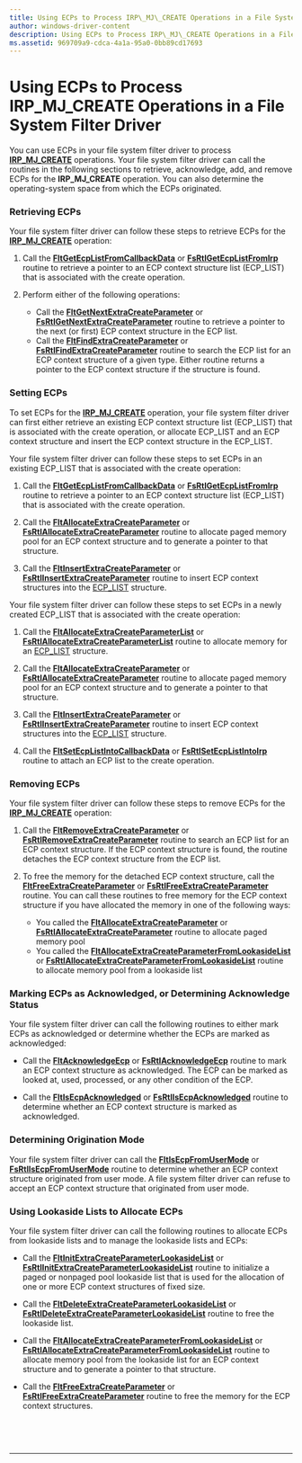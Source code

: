 ```yaml
---
title: Using ECPs to Process IRP\_MJ\_CREATE Operations in a File System Filter Driver
author: windows-driver-content
description: Using ECPs to Process IRP\_MJ\_CREATE Operations in a File System Filter Driver
ms.assetid: 969709a9-cdca-4a1a-95a0-0bb89cd17693
---
```


# Using ECPs to Process IRP\_MJ\_CREATE Operations in a File System Filter Driver


You can use ECPs in your file system filter driver to process [**IRP\_MJ\_CREATE**](https://msdn.microsoft.com/library/windows/hardware/ff548630) operations. Your file system filter driver can call the routines in the following sections to retrieve, acknowledge, add, and remove ECPs for the **IRP\_MJ\_CREATE** operation. You can also determine the operating-system space from which the ECPs originated.

### <span id="Retrieving_ECPs"></span><span id="retrieving_ecps"></span><span id="RETRIEVING_ECPS"></span>Retrieving ECPs

Your file system filter driver can follow these steps to retrieve ECPs for the [**IRP\_MJ\_CREATE**](https://msdn.microsoft.com/library/windows/hardware/ff548630) operation:

1.  Call the [**FltGetEcpListFromCallbackData**](https://msdn.microsoft.com/library/windows/hardware/ff543016) or [**FsRtlGetEcpListFromIrp**](https://msdn.microsoft.com/library/windows/hardware/ff546015) routine to retrieve a pointer to an ECP context structure list (ECP\_LIST) that is associated with the create operation.

2.  Perform either of the following operations:
    -   Call the [**FltGetNextExtraCreateParameter**](https://msdn.microsoft.com/library/windows/hardware/ff543104) or [**FsRtlGetNextExtraCreateParameter**](https://msdn.microsoft.com/library/windows/hardware/ff546028) routine to retrieve a pointer to the next (or first) ECP context structure in the ECP list.
    -   Call the [**FltFindExtraCreateParameter**](https://msdn.microsoft.com/library/windows/hardware/ff542094) or [**FsRtlFindExtraCreateParameter**](https://msdn.microsoft.com/library/windows/hardware/ff545968) routine to search the ECP list for an ECP context structure of a given type. Either routine returns a pointer to the ECP context structure if the structure is found.

### <span id="Setting_ECPs"></span><span id="setting_ecps"></span><span id="SETTING_ECPS"></span>Setting ECPs

To set ECPs for the [**IRP\_MJ\_CREATE**](https://msdn.microsoft.com/library/windows/hardware/ff548630) operation, your file system filter driver can first either retrieve an existing ECP context structure list (ECP\_LIST) that is associated with the create operation, or allocate ECP\_LIST and an ECP context structure and insert the ECP context structure in the ECP\_LIST.

Your file system filter driver can follow these steps to set ECPs in an existing ECP\_LIST that is associated with the create operation:

1.  Call the [**FltGetEcpListFromCallbackData**](https://msdn.microsoft.com/library/windows/hardware/ff543016) or [**FsRtlGetEcpListFromIrp**](https://msdn.microsoft.com/library/windows/hardware/ff546015) routine to retrieve a pointer to an ECP context structure list (ECP\_LIST) that is associated with the create operation.

2.  Call the [**FltAllocateExtraCreateParameter**](https://msdn.microsoft.com/library/windows/hardware/ff541728) or [**FsRtlAllocateExtraCreateParameter**](https://msdn.microsoft.com/library/windows/hardware/ff545609) routine to allocate paged memory pool for an ECP context structure and to generate a pointer to that structure.

3.  Call the [**FltInsertExtraCreateParameter**](https://msdn.microsoft.com/library/windows/hardware/ff543305) or [**FsRtlInsertExtraCreateParameter**](https://msdn.microsoft.com/library/windows/hardware/ff546179) routine to insert ECP context structures into the [ECP\_LIST](https://msdn.microsoft.com/library/windows/hardware/ff540148) structure.

Your file system filter driver can follow these steps to set ECPs in a newly created ECP\_LIST that is associated with the create operation:

1.  Call the [**FltAllocateExtraCreateParameterList**](https://msdn.microsoft.com/library/windows/hardware/ff541741) or [**FsRtlAllocateExtraCreateParameterList**](https://msdn.microsoft.com/library/windows/hardware/ff545632) routine to allocate memory for an [ECP\_LIST](https://msdn.microsoft.com/library/windows/hardware/ff540148) structure.

2.  Call the [**FltAllocateExtraCreateParameter**](https://msdn.microsoft.com/library/windows/hardware/ff541728) or [**FsRtlAllocateExtraCreateParameter**](https://msdn.microsoft.com/library/windows/hardware/ff545609) routine to allocate paged memory pool for an ECP context structure and to generate a pointer to that structure.

3.  Call the [**FltInsertExtraCreateParameter**](https://msdn.microsoft.com/library/windows/hardware/ff543305) or [**FsRtlInsertExtraCreateParameter**](https://msdn.microsoft.com/library/windows/hardware/ff546179) routine to insert ECP context structures into the [ECP\_LIST](https://msdn.microsoft.com/library/windows/hardware/ff540148) structure.

4.  Call the [**FltSetEcpListIntoCallbackData**](https://msdn.microsoft.com/library/windows/hardware/ff544510) or [**FsRtlSetEcpListIntoIrp**](https://msdn.microsoft.com/library/windows/hardware/ff547250) routine to attach an ECP list to the create operation.

### <span id="Removing_ECPs"></span><span id="removing_ecps"></span><span id="REMOVING_ECPS"></span>Removing ECPs

Your file system filter driver can follow these steps to remove ECPs for the [**IRP\_MJ\_CREATE**](https://msdn.microsoft.com/library/windows/hardware/ff548630) operation:

1.  Call the [**FltRemoveExtraCreateParameter**](https://msdn.microsoft.com/library/windows/hardware/ff544339) or [**FsRtlRemoveExtraCreateParameter**](https://msdn.microsoft.com/library/windows/hardware/ff547203) routine to search an ECP list for an ECP context structure. If the ECP context structure is found, the routine detaches the ECP context structure from the ECP list.

2.  To free the memory for the detached ECP context structure, call the [**FltFreeExtraCreateParameter**](https://msdn.microsoft.com/library/windows/hardware/ff542957) or [**FsRtlFreeExtraCreateParameter**](https://msdn.microsoft.com/library/windows/hardware/ff545989) routine. You can call these routines to free memory for the ECP context structure if you have allocated the memory in one of the following ways:
    -   You called the [**FltAllocateExtraCreateParameter**](https://msdn.microsoft.com/library/windows/hardware/ff541728) or [**FsRtlAllocateExtraCreateParameter**](https://msdn.microsoft.com/library/windows/hardware/ff545609) routine to allocate paged memory pool
    -   You called the [**FltAllocateExtraCreateParameterFromLookasideList**](https://msdn.microsoft.com/library/windows/hardware/ff541734) or [**FsRtlAllocateExtraCreateParameterFromLookasideList**](https://msdn.microsoft.com/library/windows/hardware/ff545616) routine to allocate memory pool from a lookaside list

### <span id="Marking_ECPs_as_Acknowledged__or_Determining_Acknowledge_Status"></span><span id="marking_ecps_as_acknowledged__or_determining_acknowledge_status"></span><span id="MARKING_ECPS_AS_ACKNOWLEDGED__OR_DETERMINING_ACKNOWLEDGE_STATUS"></span>Marking ECPs as Acknowledged, or Determining Acknowledge Status

Your file system filter driver can call the following routines to either mark ECPs as acknowledged or determine whether the ECPs are marked as acknowledged:

-   Call the [**FltAcknowledgeEcp**](https://msdn.microsoft.com/library/windows/hardware/ff541661) or [**FsRtlAcknowledgeEcp**](https://msdn.microsoft.com/library/windows/hardware/ff545574) routine to mark an ECP context structure as acknowledged. The ECP can be marked as looked at, used, processed, or any other condition of the ECP.

-   Call the [**FltIsEcpAcknowledged**](https://msdn.microsoft.com/library/windows/hardware/ff543321) or [**FsRtlIsEcpAcknowledged**](https://msdn.microsoft.com/library/windows/hardware/ff546808) routine to determine whether an ECP context structure is marked as acknowledged.

### <span id="Determining_Origination_Mode"></span><span id="determining_origination_mode"></span><span id="DETERMINING_ORIGINATION_MODE"></span>Determining Origination Mode

Your file system filter driver can call the [**FltIsEcpFromUserMode**](https://msdn.microsoft.com/library/windows/hardware/ff543325) or [**FsRtlIsEcpFromUserMode**](https://msdn.microsoft.com/library/windows/hardware/ff546813) routine to determine whether an ECP context structure originated from user mode. A file system filter driver can refuse to accept an ECP context structure that originated from user mode.

### <span id="Using_Lookaside_Lists_to_Allocate_ECPs"></span><span id="using_lookaside_lists_to_allocate_ecps"></span><span id="USING_LOOKASIDE_LISTS_TO_ALLOCATE_ECPS"></span>Using Lookaside Lists to Allocate ECPs

Your file system filter driver can call the following routines to allocate ECPs from lookaside lists and to manage the lookaside lists and ECPs:

-   Call the [**FltInitExtraCreateParameterLookasideList**](https://msdn.microsoft.com/library/windows/hardware/ff543261) or [**FsRtlInitExtraCreateParameterLookasideList**](https://msdn.microsoft.com/library/windows/hardware/ff546102) routine to initialize a paged or nonpaged pool lookaside list that is used for the allocation of one or more ECP context structures of fixed size.

-   Call the [**FltDeleteExtraCreateParameterLookasideList**](https://msdn.microsoft.com/library/windows/hardware/ff541973) or [**FsRtlDeleteExtraCreateParameterLookasideList**](https://msdn.microsoft.com/library/windows/hardware/ff545849) routine to free the lookaside list.

-   Call the [**FltAllocateExtraCreateParameterFromLookasideList**](https://msdn.microsoft.com/library/windows/hardware/ff541734) or [**FsRtlAllocateExtraCreateParameterFromLookasideList**](https://msdn.microsoft.com/library/windows/hardware/ff545616) routine to allocate memory pool from the lookaside list for an ECP context structure and to generate a pointer to that structure.

-   Call the [**FltFreeExtraCreateParameter**](https://msdn.microsoft.com/library/windows/hardware/ff542957) or [**FsRtlFreeExtraCreateParameter**](https://msdn.microsoft.com/library/windows/hardware/ff545989) routine to free the memory for the ECP context structures.

 

 


--------------------


